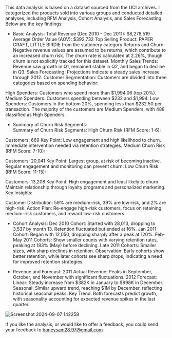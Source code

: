 This data analysis is based on a dataset sourced from the UCI archives. I categorized the products sold into various groups and conducted detailed analyses, including RFM Analysis, Cohort Analysis, and Sales Forecasting. 
Below are the key findings:

- Basic Analysis:
Total Revenue (Dec 2010 - Dec 2011): $8,278,519
Average Order Value (AOV): $392,732
Top Selling Product: PAPER CRAFT, LITTLE BIRDIE from the stationery category
Returns and Churn: Negative revenue values are assumed to be returns, which contribute to an increased churn risk. The churn rate is calculated at 2.26%, though churn is not explicitly tracked for this dataset.
Monthly Sales Trends: Revenue saw growth in Q1, remained stable in Q2, and began to decline in Q3.
Sales Forecasting: Projections indicate a steady sales increase through 2012.
Customer Segmentation:
Customers are divided into three categories based on spending behavior:

High Spenders: Customers who spend more than $1,994.06 (top 20%).
Medium Spenders: Customers spending between $232 and $1,994.
Low Spenders: Customers in the bottom 20%, spending less than $232.50 per transaction.
The majority of the customers are Medium Spenders, with 488 classified as High Spenders.

- Summary of Churn Risk Segments:	
Summary of Churn Risk Segments:
High Churn Risk (RFM Score: 1-6):

Customers: 669
Key Point: Low engagement and high likelihood to churn. Immediate intervention needed via retention strategies.
Medium Churn Risk (RFM Score: 7-10):

Customers: 20,041
Key Point: Largest group, at risk of becoming inactive. Regular engagement and monitoring can prevent churn.
Low Churn Risk (RFM Score: 11-15):

Customers: 13,208
Key Point: High engagement and least likely to churn. Maintain relationship through loyalty programs and personalized marketing.
Key Insights:

Customer Distribution: 59% are medium-risk, 39% are low-risk, and 2% are high-risk.
Action Plan: Re-engage high-risk customers, focus on retaining medium-risk customers, and reward low-risk customers.

 - Cohort Analysis:
Dec 2010 Cohort: Started with 28,013, dropping to 3,537 by month 13. Retention fluctuated but ended at 16%.
Jan 2011 Cohort: Began with 12,050, dropping sharply after a peak at 120%.
Feb-May 2011 Cohorts: Show smaller counts with varying retention rates, peaking at 183% (May) before declining.
Late 2011 Cohorts: Smaller sizes, with sharp declines in retention.
Observation: Early cohorts show better retention, while later cohorts see sharp drops, indicating a need for improved retention strategies.

- Revenue and Forecast:
2011 Actual Revenue: Peaks in September, October, and November with significant fluctuations.
2012 Forecast:
Linear: Steady increase from $382K in January to $998K in December.
Seasonal: Similar upward trend, reaching $1M by December, reflecting historical seasonal peaks.
Key Trend: Both forecasts predict growth, with seasonality accounting for expected revenue spikes in the last quarter.

![Screenshot 2024-09-07 142258](https://github.com/user-attachments/assets/dda12064-d2d9-41ee-bce6-cc108f5434ec)

If you like the analysis, or would like to offer a feedback, you could send your feedback to honeysam28.97@gmail.com 
